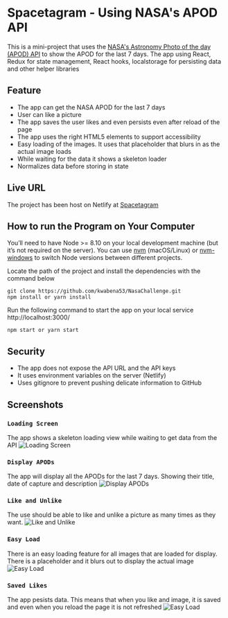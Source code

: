 # Spacetagram - Using NASA's APOD API

This is a mini-project that uses the [NASA's Astronomy Photo of the day (APOD) API](https://api.nasa.gov/) to show the APOD for the last 7 days.
The app using React, Redux for state management, React hooks, localstorage for persisting data and other helper libraries

## Feature
- The app can get the NASA APOD for the last 7 days
- User can like a picture
- The app saves the user likes and even persists even after reload of the page
- The app uses the right HTML5 elements to support accessibility
- Easy loading of the images. It uses that placeholder that blurs in as the actual image loads
- While waiting for the data it shows a skeleton loader
- Normalizes data before storing in state

## Live URL

The project has been host on Netlify at [Spacetagram](https://apodsnasa.netlify.app/)

## How to run the Program on Your Computer

You’ll need to have Node >= 8.10 on your local development machine (but it’s not required on the server). You can use [nvm](https://github.com/creationix/nvm#installation) (macOS/Linux) or [nvm-windows](https://github.com/coreybutler/nvm-windows#node-version-manager-nvm-for-windows) to switch Node versions between different projects.

Locate the path of the project and install the dependencies with the command below

```
git clone https://github.com/kwabena53/NasaChallenge.git
npm install or yarn install
```

Run the following command to start the app on your local service http://localhost:3000/

```
npm start or yarn start
```

## Security
- The app does not expose the API URL and the API keys
- It uses environment variables on the server (Netlify)
- Uses gitignore to prevent pushing delicate information to GitHub


## Screenshots

### `Loading Screen`
The app shows a skeleton loading view while waiting to get data from the API
![Loading Screen](src/Assets/screenshot/view-screen.png "Loading Screen")

### `Display APODs`
The app will display all the APODs for the last 7 days. Showing their title, date of capture and description
![Display APODs](src/Assets/screenshot/vid-apod-display.gif "Display APODs")

### `Like and Unlike`
The use should be able to like and unlike a picture as many times as they want.
![Like and Unlike](src/Assets/image/likeunlike.gif "Like and Unlike image")

### `Easy Load`
There is an easy loading feature for all images that are loaded for display. There is a placeholder and it blurs out to display the actual image
![Easy Load](src/Assets/screenshot/easyloads.gif "Easy Load")

### `Saved Likes`
The app pesists data. This means that when you like and image, it is saved and even when you reload the page it is not refreshed
![Easy Load](src/Assets/screenshot/saveslikes.gif "Easy Load")